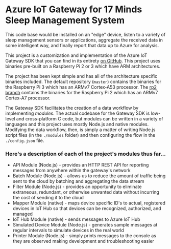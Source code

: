 # Azure IoT Gateway for 17 Minds Sleep Management System
This code base would be installed on an "edge" device, listen to a variety of sleep management sensors or applications, aggregate the received data in some intelligent way, and finally report that data up to Azure for analysis.

This project is a customization and implementation of the Azure IoT Gateway SDK that you can find in its entirety [on GitHub](http://github.com/azure/azure-iot-gateway-sdk). This project uses binaries pre-built on a Raspberry Pi 2 or 3 which have ARM architectures.

The project has been kept simple and has all of the architecture specific binaries included. The default repository (`master`) contains the binaries for the Raspberry Pi 3 which has an ARMv7 Cortex-A53 processor. The [rp2 branch](https://github.com/17minds/gateway/tree/rp2) contains the binaries for the Raspberry Pi 2 which has an ARMv7 Cortex-A7 processor.

The Gateway SDK facilitates the creation of a data workflow by implementing _modules_. The actual codebase for the Gateway SDK is low-level and cross-platform C code, but modules can be written in a variety of languages and this project uses mostly Node.js and native modules. Modifying the data workflow, then, is simply a matter of writing Node.js script files (in the `./modules` folder) and then configuring the flow in the `./config.json` file.

### Here's a description of each of the project's modules thus far...
* API Module (Node.js) - provides an HTTP REST API for reporting messages from anywhere within the gateway's network
* Batch Module (Node.js) - allows us to reduce the amount of traffic being sent to the cloud by batching and aggregating the data stream
* Filter Module (Node.js) - provides an opportunity to eliminate extraneous, redundant, or otherwise unwanted data without incurring the cost of sending it to the cloud 
* Mapper Module (native) - maps device specific ID's to actual, registered devices in IoT Hub so that devices can be recognized, authorized, and managed
* IoT Hub Module (native) - sends messages to Azure IoT Hub
* Simulated Device Module (Node.js) - generates sample messages at regular intervals to simulate devices in the real world
* Printer Module (Node.js) - simply prints messages to the console as they are observed making development and troubleshooting easier

